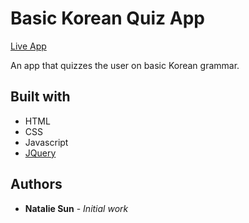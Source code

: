 # Basic Korean Quiz App

[Live App](https://nataliesun.github.io/quizApp/)

An app that quizzes the user on basic Korean grammar.

## Built with

- HTML
- CSS
- Javascript
- [JQuery](https://code.jquery.com/) 

## Authors

* **Natalie Sun** - *Initial work*

